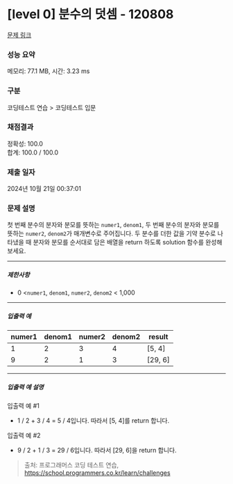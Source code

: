 # [level 0] 분수의 덧셈 - 120808 

[문제 링크](https://school.programmers.co.kr/learn/courses/30/lessons/120808) 

### 성능 요약

메모리: 77.1 MB, 시간: 3.23 ms

### 구분

코딩테스트 연습 > 코딩테스트 입문

### 채점결과

정확성: 100.0<br/>합계: 100.0 / 100.0

### 제출 일자

2024년 10월 21일 00:37:01

### 문제 설명

<p style="user-select: auto !important;">첫 번째 분수의 분자와 분모를 뜻하는 <code style="user-select: auto !important;">numer1</code>, <code style="user-select: auto !important;">denom1</code>, 두 번째 분수의 분자와 분모를 뜻하는 <code style="user-select: auto !important;">numer2</code>, <code style="user-select: auto !important;">denom2</code>가 매개변수로 주어집니다. 두 분수를 더한 값을 기약 분수로 나타냈을 때 분자와 분모를 순서대로 담은 배열을 return 하도록 solution 함수를 완성해보세요.</p>

<hr style="user-select: auto !important;">

<h5 style="user-select: auto !important;">제한사항</h5>

<ul style="user-select: auto !important;">
<li style="user-select: auto !important;">0 &lt;<code style="user-select: auto !important;">numer1</code>, <code style="user-select: auto !important;">denom1</code>,&nbsp;<code style="user-select: auto !important;">numer2</code>, <code style="user-select: auto !important;">denom2</code> &lt; 1,000</li>
</ul>

<hr style="user-select: auto !important;">

<h5 style="user-select: auto !important;">입출력 예</h5>
<table class="table" style="user-select: auto !important;">
        <thead style="user-select: auto !important;"><tr style="user-select: auto !important;">
<th style="user-select: auto !important;">numer1</th>
<th style="user-select: auto !important;">denom1</th>
<th style="user-select: auto !important;">numer2</th>
<th style="user-select: auto !important;">denom2</th>
<th style="user-select: auto !important;">result</th>
</tr>
</thead>
        <tbody style="user-select: auto !important;"><tr style="user-select: auto !important;">
<td style="user-select: auto !important;">1</td>
<td style="user-select: auto !important;">2</td>
<td style="user-select: auto !important;">3</td>
<td style="user-select: auto !important;">4</td>
<td style="user-select: auto !important;">[5, 4]</td>
</tr>
<tr style="user-select: auto !important;">
<td style="user-select: auto !important;">9</td>
<td style="user-select: auto !important;">2</td>
<td style="user-select: auto !important;">1</td>
<td style="user-select: auto !important;">3</td>
<td style="user-select: auto !important;">[29, 6]</td>
</tr>
</tbody>
      </table>
<hr style="user-select: auto !important;">

<h5 style="user-select: auto !important;">입출력 예 설명</h5>

<p style="user-select: auto !important;">입출력 예 #1</p>

<ul style="user-select: auto !important;">
<li style="user-select: auto !important;">1 / 2 + 3 / 4 = 5 / 4입니다. 따라서 [5, 4]를 return 합니다.</li>
</ul>

<p style="user-select: auto !important;">입출력 예 #2</p>

<ul style="user-select: auto !important;">
<li style="user-select: auto !important;">9 / 2 + 1 / 3 = 29 / 6입니다. 따라서 [29, 6]을 return 합니다.</li>
</ul>


> 출처: 프로그래머스 코딩 테스트 연습, https://school.programmers.co.kr/learn/challenges